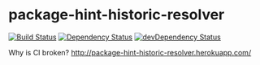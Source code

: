 # package-hint-historic-resolver
[![Build Status](https://travis-ci.org/kellyselden/package-hint-historic-resolver.svg?branch=master)](https://travis-ci.org/kellyselden/package-hint-historic-resolver)
[![Dependency Status](https://gemnasium.com/kellyselden/package-hint-historic-resolver.svg)](https://gemnasium.com/kellyselden/package-hint-historic-resolver)
[![devDependency Status](https://david-dm.org/kellyselden/package-hint-historic-resolver/dev-status.svg)](https://david-dm.org/kellyselden/package-hint-historic-resolver#info=devDependencies)

Why is CI broken? http://package-hint-historic-resolver.herokuapp.com/
